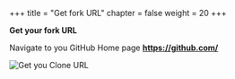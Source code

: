 +++
title = "Get fork URL"
chapter = false
weight = 20
+++

**Get your fork URL**

Navigate to you GitHub Home page **https://github.com/<your-gitusername>**

![Get you Clone URL](/images/copy-web-url.png)

